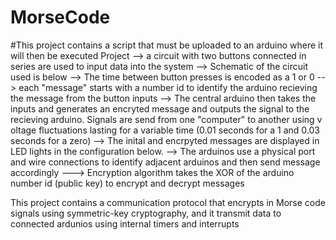 # MorseCode
#This project contains a script that must be uploaded to an arduino where it will then be executed 
Project           --> a circuit with two buttons connected in series are used to input data into the system
                  --> Schematic of the circuit used is below
                  --> The time between button presses is encoded as a 1 or 0
                  --> each "message" starts with a number id to identify the arduino 
                  recieving the message from the button inputs
                  --> The central arduino then takes the inputs and generates an encryted 
                  message and outputs the signal to the 
                  recieving arduino. Signals are send from one "computer" to another using v
                  oltage fluctuations lasting for a variable
                  time (0.01 seconds for a 1 and 0.03 seconds for a zero)
                  --> The inital and encrpyted messages are displayed in LED lights in the 
                  configuration below.
                  --> The arduinos use a physical port and wire connections to identify
                  adjacent arduinos and then send message accordingly
                  ---> Encryption algorithm takes the XOR of the arduino number id 
                  (public key) to encrypt and decrypt messages
                  
             
This project contains a communication protocol that encrypts in Morse code signals using
symmetric-key cryptography, and it transmit data to connected ardunios using internal timers and interrupts
